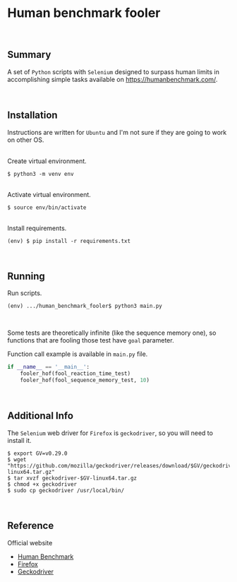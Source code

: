 # Human benchmark fooler

<br>

## Summary

A set of `Python` scripts with `Selenium` designed to surpass human limits in accomplishing simple tasks available on <a href='https://humanbenchmark.com/'> https://humanbenchmark.com/. </a>

<br>

## Installation

Instructions are written for `Ubuntu` and I'm not sure if they are going to work on other OS.

<br>
Create virtual environment.

```shell
$ python3 -m venv env
```

<br>
Activate virtual environment.

```shell
$ source env/bin/activate
```

<br>
Install requirements.

```shell
(env) $ pip install -r requirements.txt
```

<br>

## Running

Run scripts.
```shell
(env) .../human_benchmark_fooler$ python3 main.py
```

<br>

Some tests are theoretically infinite (like the sequence memory one), so functions that are fooling those test have `goal` parameter.

Function call example is available in `main.py` file.
```python
if __name__ == '__main__':
    fooler_hof(fool_reaction_time_test)
    fooler_hof(fool_sequence_memory_test, 10)
```

<br>

## Additional Info

The `Selenium` web driver for `Firefox` is `geckodriver`, so you will need to install it.
```shell
$ export GV=v0.29.0
$ wget "https://github.com/mozilla/geckodriver/releases/download/$GV/geckodriver-$GV-linux64.tar.gz"
$ tar xvzf geckodriver-$GV-linux64.tar.gz
$ chmod +x geckodriver
$ sudo cp geckodriver /usr/local/bin/
```

<br>

## Reference

Official website
- [Human Benchmark](https://humanbenchmark.com/)
- [Firefox](https://www.mozilla.org/)
- [Geckodriver](https://github.com/mozilla/geckodriver/)
